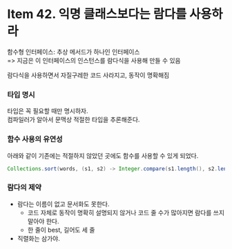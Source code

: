 # Item 42. 익명 클래스보다는 람다를 사용하라

함수형 인터페이스: 추상 메서드가 하나인 인터페이스  
=> 지금은 이 인터페이스의 인스턴스를 람다식을 사용해 만들 수 있음  

람다식을 사용하면서 자질구레한 코드 사라지고, 동작이 명확해짐

### 타입 명시
타입은 꼭 필요할 때만 명시하자.  
컴파일러가 알아서 문맥상 적절한 타입을 추론해준다.  

### 함수 사용의 유연성
아래와 같이 기존에는 적절하지 않았던 곳에도 함수를 사용할 수 있게 되었다.
```java
Collections.sort(words, (s1, s2) -> Integer.compare(s1.length(), s2.length()));
```

### 람다의 제약
- 람다는 이름이 없고 문서화도 못한다.
  - 코드 자체로 동작이 명확히 설명되지 않거나 코드 줄 수가 많아지면 람다를 쓰지 말아야 한다.
  - 한 줄이 best, 길어도 세 줄
- 직렬화는 삼가야.
